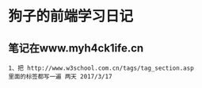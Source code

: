 # 狗子的前端学习日记 #

## 笔记在www.myh4ck1ife.cn ##
	1、把 http://www.w3school.com.cn/tags/tag_section.asp
	里面的标签都写一遍 两天 2017/3/17
	

